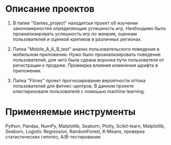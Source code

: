 # Описание проектов

1. В папке "Games_project" находитсья проект об изучении закономерностей определяющие успешность игр. Необходимо было проанализировать успешность игр по женрам, оценкам пользователей и оценкой критиков в различных регионах.

2. Папка "Mobile_A_A_B_test" анализ пользовательского поведения в мобильном приложении. Нужо было проанализировать поведение пользователей, для чего была сдеана воронка пути пользователя от регистрации к продаже. Провекрка влияния изменения шрифта в приложении. 

3. Папка "Fitnes" проект прогнозирование вероятности оттока пользователей для фитнес-центров. В данном проекте кластиризовали пользователй с помошью machine learning. 

# Применяемые инструменты
Python, Pandas, NumPy, Matplotlib, Seaborn, Plotly, Scikit-learn, Matplotlib, Seaborn, Logistic Regression, RandomForest, K-Means, проверка статистических гипотез, A/B-тестирование
